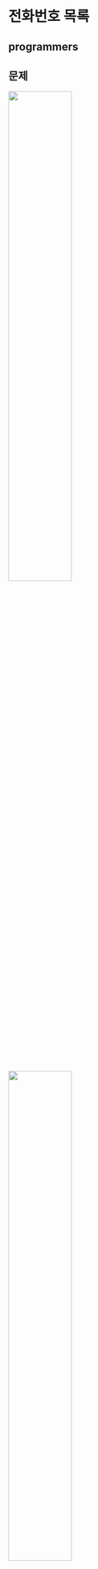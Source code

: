# 전화번호 목록

## programmers

## 문제

<img src="./images/callNumber-1.gif" width="50%">
<img src="./images/callNumber-2.gif" width="50%">

이 문제는 한 번호가 다른 번호의 접두어인 경우가 있는지 확인하는 문제이다.

## 풀이
---
HashMap을 이용해서 String[] phone_book 값들을  number에 저장했다.

그 이유는 HashMap에 containsKey라는 메소드를 이용해서 풀기 위해서이다.

containsKey는 HashMap에 저장된 Key 값 중 




